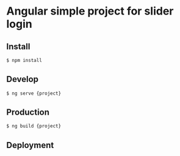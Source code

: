 # Angular simple project for slider login

## Install

```sh
$ npm install
```

## Develop

```sh
$ ng serve {project}
```

## Production

```sh
$ ng build {project}
```

## Deployment